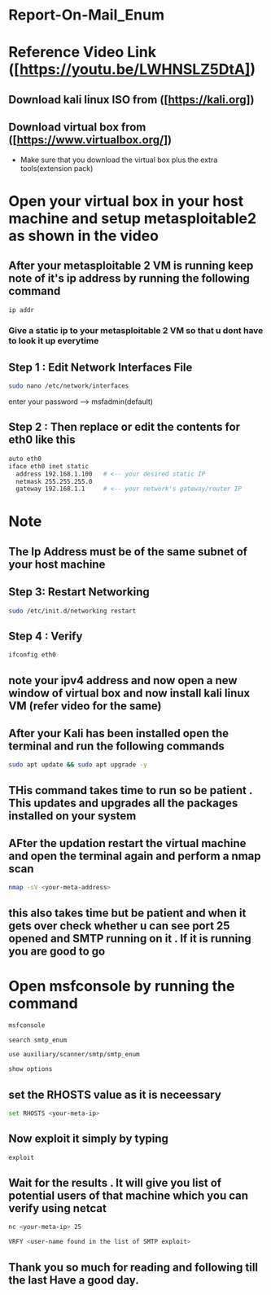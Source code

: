# Report-On-Mail_Enum

# Reference Video Link ([https://youtu.be/LWHNSLZ5DtA])

## Download kali linux ISO from ([https://kali.org])

## Download virtual box from ([https://www.virtualbox.org/])
- Make sure that you download the virtual box plus the extra tools(extension pack)

# Open your virtual box in your host machine and setup metasploitable2 as shown in the video

## After your metasploitable 2 VM is running keep note of it's ip address by running the following command

```bash
ip addr
```

### Give a static ip to your metasploitable 2 VM so that u dont have to look it up everytime

## Step 1 : Edit Network Interfaces File
```bash
sudo nano /etc/network/interfaces
```

enter your password --> msfadmin(default)

## Step 2 : Then replace or edit the contents for eth0 like this

```bash
auto eth0
iface eth0 inet static
  address 192.168.1.100   # <-- your desired static IP
  netmask 255.255.255.0
  gateway 192.168.1.1     # <-- your network's gateway/router IP
```
# Note 
## The Ip Address must be of the same subnet of your host machine

## Step 3: Restart Networking
```bash
sudo /etc/init.d/networking restart
```
## Step 4 : Verify
```bash
ifconfig eth0
```

## note your ipv4 address and now open a new window of virtual box and now install kali linux VM (refer video for the same)

## After your Kali has been installed open the terminal and run the following commands

```bash
sudo apt update && sudo apt upgrade -y
```
## THis command takes time to run so be patient . This updates and upgrades all the packages installed on your system

## AFter the updation restart the virtual machine and open the terminal again and perform a nmap scan

```bash
nmap -sV <your-meta-address>
```

## this also takes time but be patient and when it gets over check whether u can see port 25 opened and SMTP running on it . If it is running you are good to go

# Open msfconsole by running the command

```bash
msfconsole
```

```bash
search smtp_enum
```

```bash
use auxiliary/scanner/smtp/smtp_enum
```

```bash
show options
```

## set the RHOSTS value as it is neceessary

```bash
set RHOSTS <your-meta-ip>
```

## Now exploit it simply by typing 
```bash
exploit
```

## Wait for the results . It will give you list of potential users of that machine which you can verify using netcat

```bash
nc <your-meta-ip> 25
```

```bash
VRFY <user-name found in the list of SMTP exploit>
```
## Thank you so much for reading and following till the last Have a good day.





